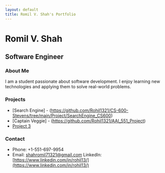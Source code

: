 ```yaml
---
layout: default
title: Romil V. Shah's Portfolio
---
```


# Romil V. Shah
## Software Engineer

### About Me
I am a student passionate about software development. I enjoy learning new technologies and applying them to solve real-world problems.

### Projects
- [Search Engine] - (https://github.com/Rohil1321/CS-600-Stevens/tree/main/Project/SearchEngine_CS600)
- [Captain Veggie] - (https://github.com/Rohil1321/AAI_551_Project)
- [Project 3](link-to-project3)

### Contact
- Phone: +1-551-697-9954
- Email: [shahromil71321@gmail.com](mailto:shahromil71321@gmail.com)
LinkedIn: [https://www.linkedin.com/in/rohil13/](https://www.linkedin.com/in/rohil13/)
